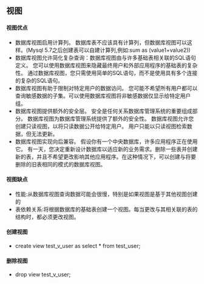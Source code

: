 ## 视图

#### 视图优点
- 数据库视图启用计算列。 数据库表不应该具有计算列，但数据库视图可以这样。(Mysql 5.7之后创建表可以自建计算列,例如:sum as (value1+value2))
- 数据库视图允许简化复杂查询：数据库视图由与许多基础表相关联的SQL语句定义。 您可以使用数据库视图来隐藏最终用户和外部应用程序的基础表的复杂性。 通过数据库视图，您只需使用简单的SQL语句，而不是使用具有多个连接的复杂的SQL语句。
- 数据库视图有助于限制对特定用户的数据访问。 您可能不希望所有用户都可以查询敏感数据的子集。可以使用数据库视图将非敏感数据仅显示给特定用户组。
- 数据库视图提供额外的安全层。 安全是任何关系数据库管理系统的重要组成部分。 数据库视图为数据库管理系统提供了额外的安全性。 数据库视图允许您创建只读视图，以将只读数据公开给特定用户。 用户只能以只读视图检索数据，但无法更新。
- 数据库视图实现向后兼容。 假设你有一个中央数据库，许多应用程序正在使用它。 有一天，您决定重新设计数据库以适应新的业务需求。删除一些表并创建新的表，并且不希望更改影响其他应用程序。在这种情况下，可以创建与将要删除的旧表相同的模式的数据库视图。

#### 视图缺点
- 性能:从数据库视图查询数据可能会很慢，特别是如果视图是基于其他视图创建的
- 表依赖关系:将根据数据库的基础表创建一个视图。每当更改与其相关联的表的结构时，都必须更改视图。


#### 创建视图
- create view test_v_user as select * from test_user;

#### 删除视图
- drop view test_v_user;